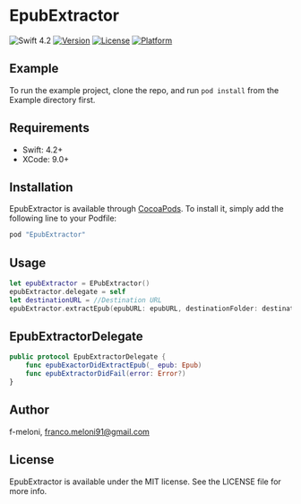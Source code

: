 # EpubExtractor
![Swift 4.2](https://img.shields.io/badge/Swift-4.2-blue.svg)
[![Version](https://img.shields.io/cocoapods/v/EpubExtractor.svg?style=flat)](http://cocoapods.org/pods/EpubExtractor)
[![License](https://img.shields.io/cocoapods/l/EpubExtractor.svg?style=flat)](http://cocoapods.org/pods/EpubExtractor)
[![Platform](https://img.shields.io/cocoapods/p/EpubExtractor.svg?style=flat)](http://cocoapods.org/pods/EpubExtractor)

## Example

To run the example project, clone the repo, and run `pod install` from the Example directory first.

## Requirements

- Swift: 4.2+
- XCode: 9.0+

## Installation

EpubExtractor is available through [CocoaPods](http://cocoapods.org). To install
it, simply add the following line to your Podfile:

```ruby
pod "EpubExtractor"
```

## Usage
```swift
let epubExtractor = EPubExtractor()
epubExtractor.delegate = self
let destinationURL = //Destination URL
epubExtractor.extractEpub(epubURL: epubURL, destinationFolder: destinationURL)
```

## EpubExtractorDelegate
```swift
public protocol EpubExtractorDelegate {
    func epubExactorDidExtractEpub(_ epub: Epub)
    func epubExtractorDidFail(error: Error?)
}
```

## Author

f-meloni, franco.meloni91@gmail.com

## License

EpubExtractor is available under the MIT license. See the LICENSE file for more info.
